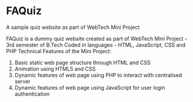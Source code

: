 # FAQuiz
A sample quiz website as part of WebTech Mini Project

FAQuiz is a dummy quiz website created as part of WebTech Mini Project - 3rd semester of B.Tech
Coded in languages - HTML, JavaScript, CSS and PHP
Technical Features of the Mini Project:
  1) Basic static web page structure through HTML and CSS
  2) Animation using HTML5 and CSS
  3) Dynamic features of web page using PHP to interact with centralised server
  4) Dynamic features of web page using JavaScript for user login authentication
